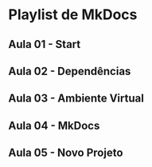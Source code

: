 # Playlist de MkDocs

## Aula 01 - Start
## Aula 02 - Dependências
## Aula 03 - Ambiente Virtual
## Aula 04 - MkDocs
## Aula 05 - Novo Projeto
